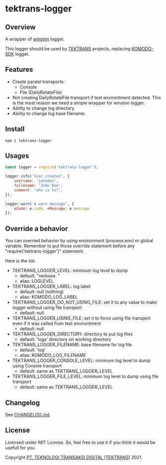 # tektrans-logger

## Overview
A wrapper of [winston](https://github.com/winstonjs/winston) logger.

This logger should be used by [TEKTRANS](https://tektrans.id) projects,
replacing [KOMODO-SDK](https://gitlab.kodesumber.com/komodo/komodo-sdk) logger.

## Features
* Create paralel transports:
  * Console
  * File (DailyRotateFile)
* Not creating DailyRotateFile transport if test environtment detected.
  This is the most reason we need a simple wrapper for winston logger.
* Ability to change log directory.
* Ability to change log base filename.

## Install
```
npm i tektrans-logger
```

## Usages
```javascript
const logger = require('tektrans-logger');

logger.info('User created', {
    username: 'johndoe',
    fullename: 'John Doe',
    comment: 'who is he?',
});

logger.warn('A warn message', {
    eCode: e.code, eMessage: e.message
});
```

## Override a behavior
You can overried behavior by using environment (process.env) or global variable.
Remember to put those override statement before any "require('tektrans-logger')"
statement.

Here is the list:
* TEKTRANS_LOGGER_LEVEL: minimum log level to dump
  * default: "verbose. "
  * alias: LOGLEVEL
* TEKTRANS_LOGGER_LABEL: log label
  * default: null (nothing)
  * alias: KOMODO_LOG_LABEL
* TEKTRANS_LOGGER_DO_NOT_USING_FILE: set it to any value to make logger without
  using file transport
  * default: null
* TEKTRANS_LOGGER_USING_FILE: set it to force using file transport even if it
  was called from test environtment
  * default: null
* TEKTRANS_LOGGER_DIRECTORY: directory to put log files
  * default: 'logs' directory on working directory
* TEKTRANS_LOGGER_FILENAME: base filename for log file
  * default: 'log'
  * alias: KOMODO_LOG_FILENAME
* TEKTRANS_LOGGER_CONSOLE_LEVEL: minimum log level to dump using Console transport
  * default: same as TEKTRANS_LOGGER_LEVEL
* TEKTRANS_LOGGER_FILE_LEVEL: minimum log level to dump using file transport
  * default: same as TEKTRANS_LOGGER_LEVEL

## Changelog
See [CHANGELOG.md](./CHANGELOG.md).

## License
Licensed under MIT License. So, feel free to use it if you think it would be
usefull for you.

Copyright [PT. TEKNOLOGI TRANSAKSI DIGITAL (TEKTRANS)](https://tektrans.id) 2021.

